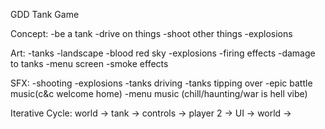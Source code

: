 GDD Tank Game

Concept:
-be a tank
-drive on things
-shoot other things
-explosions


Art:
-tanks
-landscape
-blood red sky
-explosions
-firing effects
-damage to tanks
-menu screen
-smoke effects

SFX:
-shooting
-explosions
-tanks driving
-tanks tipping over
-epic battle music(c&c welcome home)
-menu music (chill/haunting/war is hell vibe)

Iterative Cycle:
world -> tank -> controls -> player 2 -> UI -> world ->
